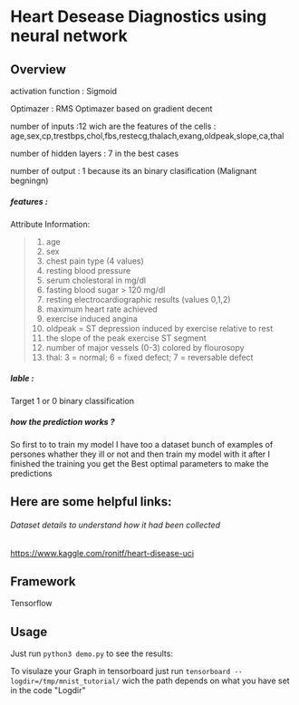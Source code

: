 # Heart Desease  Diagnostics using neural network


## Overview

activation function : Sigmoid 

Optimazer  : RMS Optimazer based on gradient decent

number of inputs  :12 wich are the features of the cells  : 
age,sex,cp,trestbps,chol,fbs,restecg,thalach,exang,oldpeak,slope,ca,thal

number of hidden layers : 7 in the best cases 

number of output : 1 because its an binary clasification (Malignant begningn)

##### features : 
Attribute Information: 
> 1. age 
> 2. sex 
> 3. chest pain type (4 values) 
> 4. resting blood pressure 
> 5. serum cholestoral in mg/dl 
> 6. fasting blood sugar > 120 mg/dl
> 7. resting electrocardiographic results (values 0,1,2)
> 8. maximum heart rate achieved 
> 9. exercise induced angina 
> 10. oldpeak = ST depression induced by exercise relative to rest 
> 11. the slope of the peak exercise ST segment 
> 12. number of major vessels (0-3) colored by flourosopy 
> 13. thal: 3 = normal; 6 = fixed defect; 7 = reversable defect
##### lable :
Target 1 or 0  binary classification 
 

##### how  the prediction works ?
So first to to train my model I have too a dataset bunch of examples of persones whather they ill or not and then 
train my model with it after I finished the training you get the Best optimal  parameters  to make the predictions 


## Here are some helpful links:
###### Dataset details to understand how it had been collected 
https://www.kaggle.com/ronitf/heart-disease-uci

## Framework
Tensorflow 

## Usage

Just run ``python3 demo.py`` to see the results:

To visulaze your Graph in tensorboard just run ``tensorboard --logdir=/tmp/mnist_tutorial/``
wich the path depends on what you have set in the code "Logdir"


